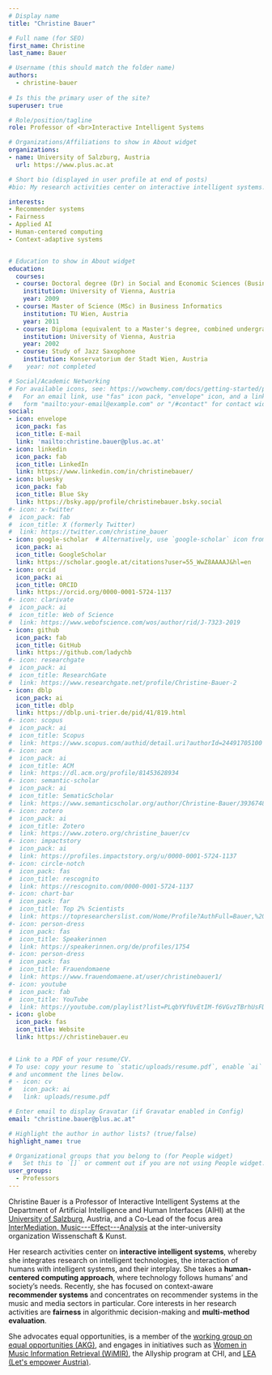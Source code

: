 ```yaml
---
# Display name
title: "Christine Bauer"

# Full name (for SEO)
first_name: Christine
last_name: Bauer

# Username (this should match the folder name)
authors:
  - christine-bauer
  
# Is this the primary user of the site?
superuser: true

# Role/position/tagline
role: Professor of <br>Interactive Intelligent Systems

# Organizations/Affiliations to show in About widget
organizations:
- name: University of Salzburg, Austria
  url: https://www.plus.ac.at

# Short bio (displayed in user profile at end of posts)
#bio: My research activities center on interactive intelligent systems. Central themes in my research are context and context-adaptivity. Currently, I focus on context-aware (music) recommender systems.

interests:
- Recommender systems
- Fairness
- Applied AI
- Human-centered computing
- Context-adaptive systems


# Education to show in About widget
education:
  courses:
  - course: Doctoral degree (Dr) in Social and Economic Sciences (Business Informatics)
    institution: University of Vienna, Austria
    year: 2009
  - course: Master of Science (MSc) in Business Informatics
    institution: TU Wien, Austria
    year: 2011
  - course: Diploma (equivalent to a Master's degree, combined undergraduate and Master program) in International Business Administration
    institution: University of Vienna, Austria
    year: 2002
  - course: Study of Jazz Saxophone
    institution: Konservatorium der Stadt Wien, Austria
#    year: not completed

# Social/Academic Networking
# For available icons, see: https://wowchemy.com/docs/getting-started/page-builder/#icons
#   For an email link, use "fas" icon pack, "envelope" icon, and a link in the
#   form "mailto:your-email@example.com" or "/#contact" for contact widget.
social:
- icon: envelope
  icon_pack: fas
  icon_title: E-mail
  link: 'mailto:christine.bauer@plus.ac.at'
- icon: linkedin
  icon_pack: fab
  icon_title: LinkedIn
  link: https://www.linkedin.com/in/christinebauer/
- icon: bluesky
  icon_pack: fab
  icon_title: Blue Sky
  link: https://bsky.app/profile/christinebauer.bsky.social
#- icon: x-twitter
#  icon_pack: fab
#  icon_title: X (formerly Twitter)
#  link: https://twitter.com/christine_bauer
- icon: google-scholar  # Alternatively, use `google-scholar` icon from `ai` icon pack // fasgraduation-cap
  icon_pack: ai
  icon_title: GoogleScholar
  link: https://scholar.google.at/citations?user=55_WwZ8AAAAJ&hl=en
- icon: orcid
  icon_pack: ai
  icon_title: ORCID
  link: https://orcid.org/0000-0001-5724-1137
#- icon: clarivate
#  icon_pack: ai
#  icon_title: Web of Science
#  link: https://www.webofscience.com/wos/author/rid/J-7323-2019
- icon: github
  icon_pack: fab
  icon_title: GitHub
  link: https://github.com/ladychb
#- icon: researchgate
#  icon_pack: ai
#  icon_title: ResearchGate
#  link: https://www.researchgate.net/profile/Christine-Bauer-2
- icon: dblp
  icon_pack: ai
  icon_title: dblp
  link: https://dblp.uni-trier.de/pid/41/819.html
#- icon: scopus
#  icon_pack: ai
#  icon_title: Scopus
#  link: https://www.scopus.com/authid/detail.uri?authorId=24491705100
#- icon: acm
#  icon_pack: ai
#  icon_title: ACM
#  link: https://dl.acm.org/profile/81453628934
#- icon: semantic-scholar
#  icon_pack: ai
#  icon_title: SematicScholar
#  link: https://www.semanticscholar.org/author/Christine-Bauer/39367482
#- icon: zotero
#  icon_pack: ai
#  icon_title: Zotero
#  link: https://www.zotero.org/christine_bauer/cv
#- icon: impactstory
#  icon_pack: ai
#  link: https://profiles.impactstory.org/u/0000-0001-5724-1137
#- icon: circle-notch
#  icon_pack: fas
#  icon_title: rescognito
#  link: https://rescognito.com/0000-0001-5724-1137
#- icon: chart-bar
#  icon_pack: far
#  icon_title: Top 2% Scientists
#  link: https://topresearcherslist.com/Home/Profile?AuthFull=Bauer,%20Christine&FirstYear=2006
#- icon: person-dress
#  icon_pack: fas
#  icon_title: Speakerinnen
#  link: https://speakerinnen.org/de/profiles/1754
#- icon: person-dress
#  icon_pack: fas
#  icon_title: Frauendomaene  
#  link: https://www.frauendomaene.at/user/christinebauer1/
#- icon: youtube
#  icon_pack: fab
#  icon_title: YouTube
#  link: https://youtube.com/playlist?list=PLqbYVfUvEtIM-f6VGvzTBrhUsFDCufKXQ
- icon: globe
  icon_pack: fas
  icon_title: Website
  link: https://christinebauer.eu

        
# Link to a PDF of your resume/CV.
# To use: copy your resume to `static/uploads/resume.pdf`, enable `ai` icons in `params.toml`, 
# and uncomment the lines below.
# - icon: cv
#   icon_pack: ai
#   link: uploads/resume.pdf

# Enter email to display Gravatar (if Gravatar enabled in Config)
email: "christine.bauer@plus.ac.at"

# Highlight the author in author lists? (true/false)
highlight_name: true

# Organizational groups that you belong to (for People widget)
#   Set this to `[]` or comment out if you are not using People widget.
user_groups:
  - Professors
---
```


Christine Bauer is a Professor of Interactive Intelligent Systems at the Department of Artificial Intelligence and Human Interfaces (AIHI) at the [University of Salzburg](https://www.plus.ac.at), Austria, and a Co-Lead of the focus area [InterMediation. Music---Effect---Analysis](https://w-k.sbg.ac.at/en/intermediation-music-effect-analysis-2024-28/) at the inter-university organization Wissenschaft & Kunst.

Her research activities center on **interactive intelligent systems**, whereby she integrates research on intelligent technologies, the interaction of humans with intelligent systems, and their interplay. She takes a **human-centered computing approach**, where technology follows humans’ and society’s needs. Recently, she has focused on context-aware **recommender systems** and concentrates on recommender systems in the music and media sectors in particular. Core interests in her research activities are **fairness** in algorithmic decision-making and **multi-method evaluation**.   
<!-- She co-organized the workshop series ["Perspectives on the Evaluation of Recommender Systems (PERSPECTIVES)"](https://perspectives-ws.github.io). -->
She advocates equal opportunities, is a member of the [working group on equal opportunities (AKG)](https://www.plus.ac.at/akg/), and engages in initiatives such as [Women in Music Information Retrieval (WiMIR)](https://wimir.wordpress.com), the Allyship program at CHI, and [LEA (Let's empower Austria)](https://letsempoweraustria.at).